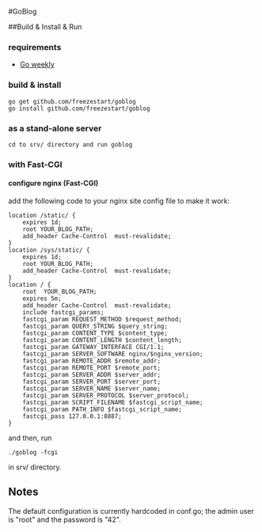 #GoBlog

##Build & Install & Run

### requirements

 - [Go weekly](http://weekly.golang.org)
		
### build & install

	go get github.com/freezestart/goblog
	go install github.com/freezestart/goblog

### as a stand-alone server

	cd to srv/ directory and run goblog

### with Fast-CGI

#### configure nginx (Fast-CGI)

add the following code to your nginx site config file to make it work:

	location /static/ {
		expires 1d;
		root YOUR_BLOG_PATH;
		add_header Cache-Control  must-revalidate;
	}
	location /sys/static/ {
		expires 1d;
		root YOUR_BLOG_PATH;
		add_header Cache-Control  must-revalidate;
	}
	location / {
		root  YOUR_BLOG_PATH;
		expires 5m;
		add_header Cache-Control  must-revalidate;
		include fastcgi_params;
		fastcgi_param REQUEST_METHOD $request_method;
		fastcgi_param QUERY_STRING $query_string;
		fastcgi_param CONTENT_TYPE $content_type;
		fastcgi_param CONTENT_LENGTH $content_length;
		fastcgi_param GATEWAY_INTERFACE CGI/1.1;
		fastcgi_param SERVER_SOFTWARE nginx/$nginx_version;
		fastcgi_param REMOTE_ADDR $remote_addr;
		fastcgi_param REMOTE_PORT $remote_port;
		fastcgi_param SERVER_ADDR $server_addr;
		fastcgi_param SERVER_PORT $server_port;
		fastcgi_param SERVER_NAME $server_name;
		fastcgi_param SERVER_PROTOCOL $server_protocol;
		fastcgi_param SCRIPT_FILENAME $fastcgi_script_name;
		fastcgi_param PATH_INFO $fastcgi_script_name;
		fastcgi_pass 127.0.0.1:8887;
	}

and then, run

	./goblog -fcgi

in srv/ directory.

## Notes

The default configuration is currently hardcoded in conf.go; the admin user is "root" and the password is "42".

